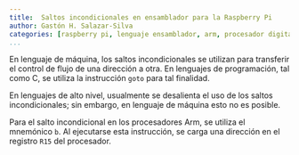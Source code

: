 ```yaml
---
title:  Saltos incondicionales en ensamblador para la Raspberry Pi 
author: Gastón H. Salazar-Silva
categories: [raspberry pi, lenguaje ensamblador, arm, procesador digital de señales]
...
```


En lenguaje de máquina, los saltos incondicionales se utilizan para transferir
el control de flujo de una dirección a otra. En lenguajes de programación, tal
como C, se utiliza la instrucción `goto` para tal finalidad.

En lenguajes de alto nivel, usualmente se desalienta el uso de los saltos
incondicionales; sin embargo, en lenguaje de máquina esto no es posible.

Para el salto incondicional en los procesadores Arm, se utiliza el mnemónico 
`b`. Al ejecutarse esta instrucción, se carga una dirección en el registro `R15`
del procesador.

